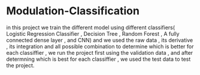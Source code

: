 # Modulation-Classification
 in this project we train the different model using different classifiers( Logistic Regression Classifier , Decision Tree , Random Forest , A fully connected dense layer , and CNN) and we used the raw data , its derivative , its integration and all possible combination to determine which is better for each classiffier , we run the project first using the validation data , and after determning which is best for each classiffier , we used the test data to test the project. 
